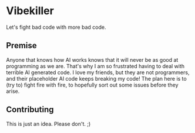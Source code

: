 # Vibekiller
Let's fight bad code with more bad code.

## Premise
Anyone that knows how AI works knows that it will never be as good at programming as we are.
That's why I am so frustrated having to deal with terrible AI generated code.
I love my friends, but they are not programmers, and their placeholder AI code keeps breaking my code!
The plan here is to (try to) fight fire with fire, to hopefully sort out some issues before they arise.

## Contributing
This is just an idea. Please don't. ;)

